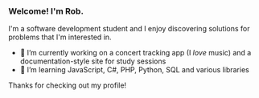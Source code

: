 ### Welcome! I'm Rob. 

I'm a software development student and I enjoy discovering solutions for problems that I'm interested in. 

- 🔭 I’m currently working on a concert tracking app (I *love* music) and a documentation-style site for study sessions 
- 🌱 I’m learning JavaScript, C#, PHP, Python, SQL and various libraries

Thanks for checking out my profile!

<!--
**robkumarrr/robkumarrr** is a ✨ _special_ ✨ repository because its `README.md` (this file) appears on your GitHub profile.

Here are some ideas to get you started:

- 🔭 I’m currently working on ...
- 🌱 I’m currently learning ...
- 👯 I’m looking to collaborate on ...
- 🤔 I’m looking for help with ...
- 💬 Ask me about ...
- 📫 How to reach me: ...
- 😄 Pronouns: ...
- ⚡ Fun fact: ...
-->
